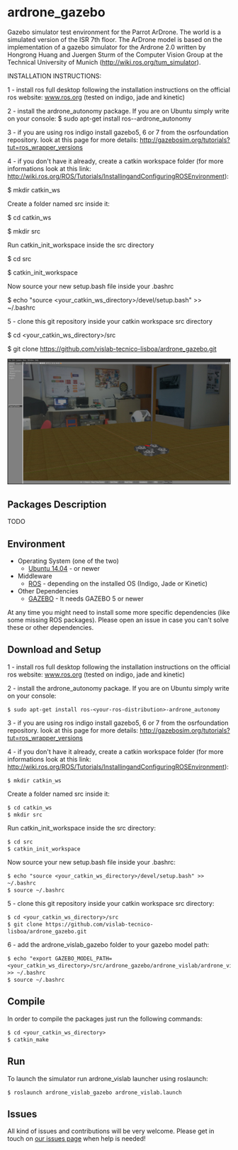 # ardrone_gazebo
Gazebo simulator test environment for the Parrot ArDrone. The world is a simulated version of the ISR 7th floor. The ArDrone model is based on the implementation of a gazebo simulator for the Ardrone 2.0 written by Hongrong Huang and Juergen Sturm of the Computer Vision Group at the Technical University of Munich (http://wiki.ros.org/tum_simulator). 


INSTALLATION INSTRUCTIONS:


1 - install ros full desktop following the installation instructions on the official ros website: www.ros.org (tested on indigo, jade and kinetic)


2 - install the ardrone_autonomy package. If you are on Ubuntu simply write on your console:
$ sudo apt-get install ros-<your-ros-distribution>-ardrone_autonomy


3 - if you are using ros indigo install gazebo5, 6 or 7 from the osrfoundation repository. look at this page for more details: http://gazebosim.org/tutorials?tut=ros_wrapper_versions


4 - if you don't have it already, create a catkin workspace folder (for more informations look at this link: http://wiki.ros.org/ROS/Tutorials/InstallingandConfiguringROSEnvironment):

$ mkdir catkin_ws

Create a folder named src inside it:

$ cd catkin_ws

$ mkdir src

Run catkin_init_workspace inside the src directory

$ cd src

$ catkin_init_workspace

Now source your new setup.bash file inside your .bashrc

$ echo "source <your_catkin_ws_directory>/devel/setup.bash" >> ~/.bashrc


5 - clone this git repository inside your catkin workspace src directory

$ cd <your_catkin_ws_directory>/src

$ git clone https://github.com/vislab-tecnico-lisboa/ardrone_gazebo.git

![ArDrone inside the simulated lab map](images/ardrone_simulator.jpg)

## Packages Description

TODO

## Environment

* Operating System (one of the two)
  * [Ubuntu 14.04](http://releases.ubuntu.com/trusty/) - or newer
* Middleware
  * [ROS](http://www.ros.org/) - depending on the installed OS (Indigo, Jade or Kinetic)
* Other Dependencies
  * [GAZEBO](http://gazebosim.org/) - It needs GAZEBO 5 or newer

At any time you might need to install some more specific dependencies (like some missing ROS packages). Please open an issue in case you can't solve these or other dependencies.

## Download and Setup

1 - install ros full desktop following the installation instructions on the official ros website: www.ros.org (tested on indigo, jade and kinetic)

2 - install the ardrone_autonomy package. If you are on Ubuntu simply write on your console:

    $ sudo apt-get install ros-<your-ros-distribution>-ardrone_autonomy

3 - if you are using ros indigo install gazebo5, 6 or 7 from the osrfoundation repository. look at this page for more details: http://gazebosim.org/tutorials?tut=ros_wrapper_versions

4 - if you don't have it already, create a catkin workspace folder (for more informations look at this link: http://wiki.ros.org/ROS/Tutorials/InstallingandConfiguringROSEnvironment):

    $ mkdir catkin_ws

Create a folder named src inside it:

    $ cd catkin_ws
    $ mkdir src

Run catkin_init_workspace inside the src directory:

    $ cd src
    $ catkin_init_workspace

Now source your new setup.bash file inside your .bashrc:

    $ echo "source <your_catkin_ws_directory>/devel/setup.bash" >> ~/.bashrc
    $ source ~/.bashrc


5 - clone this git repository inside your catkin workspace src directory:

    $ cd <your_catkin_ws_directory>/src
    $ git clone https://github.com/vislab-tecnico-lisboa/ardrone_gazebo.git

6 - add the ardrone_vislab_gazebo folder to your gazebo model path:

    $ echo "export GAZEBO_MODEL_PATH=<your_catkin_ws_directory>/src/ardrone_gazebo/ardrone_vislab/ardrone_vislab_gazebo:$GAZEBO_MODEL_PATH" >> ~/.bashrc
    $ source ~/.bashrc

## Compile

In order to compile the packages just run the following commands:

    $ cd <your_catkin_ws_directory>
    $ catkin_make

## Run

To launch the simulator run ardrone_vislab launcher using roslaunch:

    $ roslaunch ardrone_vislab_gazebo ardrone_vislab.launch

## Issues

All kind of issues and contributions will be very welcome. Please get in touch on [our issues page](https://github.com/vislab-tecnico-lisboa/vizzy/issues) when help is needed!

